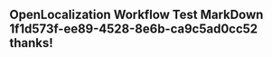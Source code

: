 <properties
ms.topic="hero-topic1"
ms.test1="hero-topic"
ms.test2="test"/>

## OpenLocalization Workflow Test MarkDown 1f1d573f-ee89-4528-8e6b-ca9c5ad0cc52 thanks!
